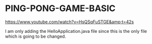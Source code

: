 # PING-PONG-GAME-BASIC
https://www.youtube.com/watch?v=HsQSqFuSTGE&amp;t=42s


I am only adding the HelloApplication.java file since this is the only file which is going to be changed.
